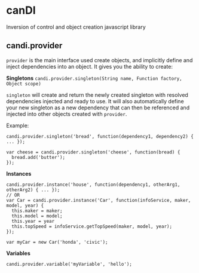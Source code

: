 # canDI
Inversion of control and object creation javascript library

## candi.provider
`provider` is the main interface used create objects, and implicitly define and inject dependencies into an object. It gives you the ability to create:

**Singletons** `candi.provider.singleton(String name, Function factory, Object scope)`

`singleton` will create and return the newly created singleton with resolved dependencies injected and ready to use. It will also automatically define your new singleton as a new dependency that can then be referenced and injected into other objects created with `provider`.

Example:
```
candi.provider.singleton('bread', function(dependency1, dependency2) { ... });

var cheese = candi.provider.singleton('cheese', function(bread) { 
  bread.add('butter');
});
```

**Instances** 
```
candi.provider.instance('house', function(dependency1, otherArg1, otherArg2) { ... });
// OR
var Car = candi.provider.instance('Car', function(infoService, maker, model, year) {
  this.maker = maker;
  this.model = model;
  this.year = year
  this.topSpeed = infoService.getTopSpeed(maker, model, year);
});

var myCar = new Car('honda', 'civic');
```
**Variables** 
```
candi.provider.variable('myVariable', 'hello');
```
